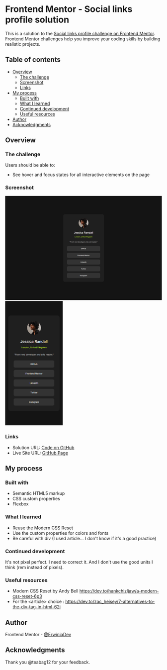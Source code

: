 # Frontend Mentor - Social links profile solution

This is a solution to the [Social links profile challenge on Frontend Mentor](https://www.frontendmentor.io/challenges/social-links-profile-UG32l9m6dQ). Frontend Mentor challenges help you improve your coding skills by building realistic projects. 

## Table of contents

- [Overview](#overview)
  - [The challenge](#the-challenge)
  - [Screenshot](#screenshot)
  - [Links](#links)
- [My process](#my-process)
  - [Built with](#built-with)
  - [What I learned](#what-i-learned)
  - [Continued development](#continued-development)
  - [Useful resources](#useful-resources)
- [Author](#author)
- [Acknowledgments](#acknowledgments)

## Overview

### The challenge

Users should be able to:

- See hover and focus states for all interactive elements on the page

### Screenshot

<!-- ![Laptop](./design/screenshots/screenshot_SocialLinksProfile_Laptop.png)
![Mobile](./design/screenshots/screenshot_SocialLinksProfile_Mobile.png) -->
<img src="./design/screenshots/screenshot_SocialLinksProfile_Laptop.png" alt="Laptop version screenshot" width="600">
<img src="./design/screenshots/screenshot_SocialLinksProfile_Mobile.png" alt="Mobile version screenshot" height="400">

### Links

- Solution URL: [Code on GitHub](https://github.com/ErwiniaDev/FrontendMentor_SocialLinksProfile.git)
- Live Site URL: [GitHub Page](https://erwiniadev.github.io/FrontendMentor_SocialLinksProfile/)

## My process

### Built with

- Semantic HTML5 markup
- CSS custom properties
- Flexbox

### What I learned

- Reuse the Modern CSS Reset
- Use the custom properties for colors and fonts
- Be careful with div (I used article... I don't know if it's a good practice)

### Continued development

It's not pixel perfect. I need to correct it.
And I don't use the good units I think (rem instead of pixels).

### Useful resources

- Modern CSS Reset by Andy Bell https://dev.to/hankchizljaw/a-modern-css-reset-6p3
- For the \<article\> choice : https://dev.to/zac_heisey/7-alternatives-to-the-div-tag-in-html-62i

## Author

Frontend Mentor - [@ErwiniaDev](https://www.frontendmentor.io/profile/ErwiniaDev)

## Acknowledgments

Thank you @teabag12 for your feedback.
